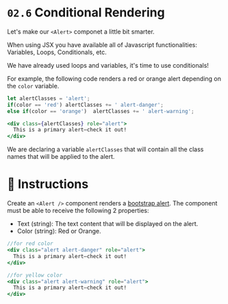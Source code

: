 # `02.6` Conditional Rendering

Let's make our `<Alert>` componet a little bit smarter.

When using JSX you have available all of Javascript functionalities: Variables, Loops, Conditionals, etc.

We have already used loops and variables, it's time to use conditionals!

For example, the following code renders a red or orange alert depending on the `color` variable.

```jsx
let alertClasses = 'alert';
if(color == 'red') alertClasses += ' alert-danger';
else if(color == 'orange')  alertClasses += ' alert-warning';

<div class={alertClasses} role="alert">
  This is a primary alert—check it out!
</div>

```
We are declaring a variable `alertClasses` that will contain all the class names that will be applied to the alert.

# :speech_balloon: Instructions

Create an `<Alert />` component renders a [bootstrap alert](https://getbootstrap.com/docs/4.0/components/alerts/#examples). The component must be able to receive the following 2 properties:
- Text (string): The text content that will be displayed on the alert. 
- Color (string): Red or Orange.

```jsx
//for red color
<div class="alert alert-danger" role="alert">
  This is a primary alert—check it out!
</div>

//for yellow color
<div class="alert alert-warning" role="alert">
  This is a primary alert—check it out!
</div>
```